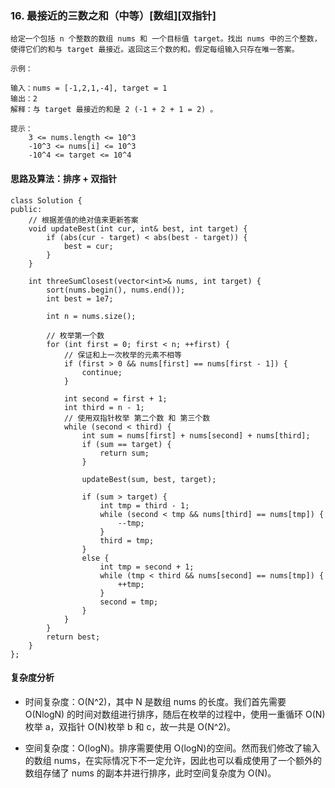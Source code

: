### 16. 最接近的三数之和（中等）[数组][双指针]

```
给定一个包括 n 个整数的数组 nums 和 一个目标值 target。找出 nums 中的三个整数，使得它们的和与 target 最接近。返回这三个数的和。假定每组输入只存在唯一答案。

示例：

输入：nums = [-1,2,1,-4], target = 1
输出：2
解释：与 target 最接近的和是 2 (-1 + 2 + 1 = 2) 。

提示：
	3 <= nums.length <= 10^3
	-10^3 <= nums[i] <= 10^3
	-10^4 <= target <= 10^4
```

#### 思路及算法：排序 + 双指针

```
class Solution {
public:
    // 根据差值的绝对值来更新答案
    void updateBest(int cur, int& best, int target) {
        if (abs(cur - target) < abs(best - target)) {
            best = cur;
        }
    }

    int threeSumClosest(vector<int>& nums, int target) {
        sort(nums.begin(), nums.end());
        int best = 1e7;

        int n = nums.size();

        // 枚举第一个数
        for (int first = 0; first < n; ++first) {
            // 保证和上一次枚举的元素不相等
            if (first > 0 && nums[first] == nums[first - 1]) {
                continue;
            }

            int second = first + 1;
            int third = n - 1;
            // 使用双指针枚举 第二个数 和 第三个数
            while (second < third) {
                int sum = nums[first] + nums[second] + nums[third];
                if (sum == target) {
                    return sum;
                }

                updateBest(sum, best, target);

                if (sum > target) {
                    int tmp = third - 1;
                    while (second < tmp && nums[third] == nums[tmp]) {
                        --tmp;
                    }
                    third = tmp;
                }
                else {
                    int tmp = second + 1;
                    while (tmp < third && nums[second] == nums[tmp]) {
                        ++tmp;
                    }
                    second = tmp;
                }
            }
        }
        return best;
    }
};
```

#### 复杂度分析

- 时间复杂度：O(N^2)，其中 N 是数组 nums 的长度。我们首先需要 O(Nlog⁡N) 的时间对数组进行排序，随后在枚举的过程中，使用一重循环 O(N)枚举 a，双指针 O(N)枚举 b 和 c，故一共是 O(N^2)。


- 空间复杂度：O(log⁡N)。排序需要使用 O(log⁡N)的空间。然而我们修改了输入的数组 nums，在实际情况下不一定允许，因此也可以看成使用了一个额外的数组存储了 nums 的副本并进行排序，此时空间复杂度为 O(N)。
